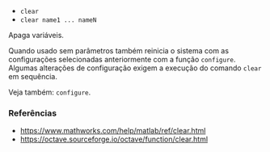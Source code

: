 - `clear`
- `clear name1 ... nameN`

Apaga variáveis.

Quando usado sem parâmetros também reinicia o sistema com as configurações
selecionadas anteriormente com a função `configure`. Algumas alterações de
configuração exigem a execução do comando `clear` em sequência.

Veja também: `configure`.

### Referências

- https://www.mathworks.com/help/matlab/ref/clear.html
- https://octave.sourceforge.io/octave/function/clear.html
